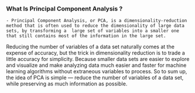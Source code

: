 ### **What Is Principal Component Analysis ?**

    - Principal Component Analysis, or PCA, is a dimensionality-reduction method that is often used to reduce the dimensionality of large data sets, by transforming a 	large set of variables into a smaller one that still contains most of the information in the large set.
   Reducing the number of variables of a data set naturally comes at the expense of accuracy, but the trick in dimensionality reduction is to trade a little accuracy 	for simplicity. Because smaller data sets are easier to explore and visualize and make analyzing data much easier and faster for machine learning algorithms without extraneous variables to process.
    So to sum up, the idea of PCA is simple — reduce the number of variables of a data set, while preserving as much    information as possible.


```python

```
